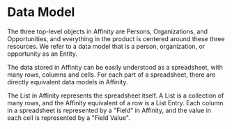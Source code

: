 # Data Model
The three top-level objects in Affinity are Persons, Organizations, and Opportunities, and
everything in the product is centered around these three resources. We refer to a data
model that is a person, organization, or opportunity as an Entity.

The data stored in Affinity can be easily understood as a spreadsheet, with many rows,
columns and cells. For each part of a spreadsheet, there are directly equivalent
data models in Affinity.

The List in Affinity represents the spreadsheet itself. A List is a collection of many
rows, and the Affinity equivalent of a row is a List Entry. Each column in a spreadsheet
is represented by a "Field" in Affinity, and the value in each cell is represented by a
"Field Value".
